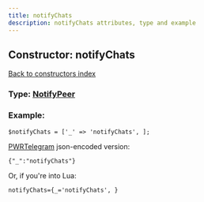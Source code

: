 ```yaml
---
title: notifyChats
description: notifyChats attributes, type and example
---
```

## Constructor: notifyChats  
[Back to constructors index](index.md)






### Type: [NotifyPeer](../types/NotifyPeer.md)


### Example:

```
$notifyChats = ['_' => 'notifyChats', ];
```  

[PWRTelegram](https://pwrtelegram.xyz) json-encoded version:

```
{"_":"notifyChats"}
```


Or, if you're into Lua:  


```
notifyChats={_='notifyChats', }

```


